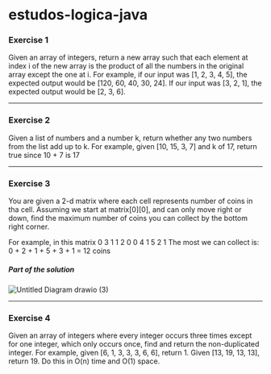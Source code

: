 # estudos-logica-java

### Exercise 1
Given an array of integers, return a new array such that each element at index i of the new array is the product of all the numbers in the original array except the one at i.
For example, if our input was [1, 2, 3, 4, 5], the expected output would be [120, 60, 40, 30, 24]. If our input was [3, 2, 1], the expected output would be [2, 3, 6].

__________

### Exercise 2 
Given a list of numbers and a number k, return whether any two numbers from the list add up to k.
For example, given [10, 15, 3, 7] and k of 17, return true since 10 + 7 is 17

__________

### Exercise 3 

You are given a 2-d matrix where each cell represents number of coins in tha cell.
Assuming we start at matrix[0][0], and can only move right or down, find the maximum number of coins you can collect by the bottom right corner.

For example, in this matrix
0 3 1 1
2 0 0 4
1 5 2 1
The most we can collect is: 0 + 2 + 1 + 5 + 3 + 1 = 12 coins


##### Part of the solution
![Untitled Diagram drawio (3)](https://user-images.githubusercontent.com/83780126/212559392-7a7bc2eb-ad03-443e-a278-d6c816d3472d.png)

__________

### Exercise 4
Given an array of integers where every integer occurs three times except for one integer, which only occurs once, find and return the non-duplicated integer.
For example, given [6, 1, 3, 3, 3, 6, 6], return 1. Given [13, 19, 13, 13], return 19.
Do this in O(n) time and O(1) space.
